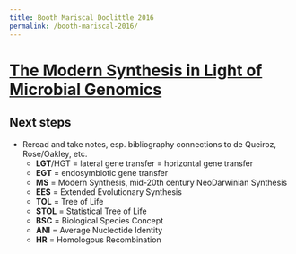 ```yaml
---
title: Booth Mariscal Doolittle 2016
permalink: /booth-mariscal-2016/
---
```

# [The Modern Synthesis in Light of Microbial Genomics](https://pubmed.ncbi.nlm.nih.gov/27482743/) 

## Next steps
 * Reread and take notes, esp. bibliography connections to de Queiroz, Rose/Oakley, etc.
	* **LGT**/HGT = lateral gene transfer = horizontal gene transfer
	* **EGT** = endosymbiotic gene transfer
	* **MS** = Modern Synthesis, mid-20th century NeoDarwinian Synthesis
	* **EES** = Extended Evolutionary Synthesis
	* **TOL** = Tree of Life
	* **STOL** = Statistical Tree of Life
	* **BSC** = Biological Species Concept
	* **ANI** = Average Nucleotide Identity
	* **HR** = Homologous Recombination	
